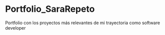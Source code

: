 # Portfolio_SaraRepeto
Portfolio con los proyectos más relevantes de mi trayectoria como software developer
